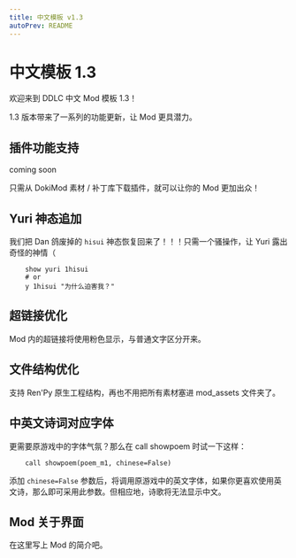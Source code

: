 ```yaml
---
title: 中文模板 v1.3
autoPrev: README
---
```


# 中文模板 1.3

欢迎来到 DDLC 中文 Mod 模板 1.3！

1.3 版本带来了一系列的功能更新，让 Mod 更具潜力。

## 插件功能支持

<a-tag color="blue">coming soon</a-tag>

只需从 DokiMod 素材 / 补丁库下载插件，就可以让你的 Mod 更加出众！

## Yuri 神态追加

我们把 Dan 鸽废掉的 `hisui` 神态恢复回来了！！！只需一个骚操作，让 Yuri 露出奇怪的神情（

```renpy
    show yuri 1hisui
    # or
    y 1hisui "为什么迫害我？"
```

## 超链接优化

Mod 内的超链接将使用粉色显示，与普通文字区分开来。

## 文件结构优化

支持 Ren'Py 原生工程结构，再也不用把所有素材塞进 mod_assets 文件夹了。

## 中英文诗词对应字体

更需要原游戏中的字体气氛？那么在 call showpoem 时试一下这样：

```renpy
    call showpoem(poem_m1, chinese=False)
```

添加 `chinese=False` 参数后，将调用原游戏中的英文字体，如果你更喜欢使用英文诗，那么即可采用此参数。但相应地，诗歌将无法显示中文。

## Mod 关于界面

在这里写上 Mod 的简介吧。